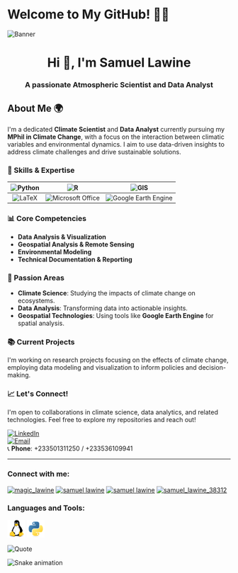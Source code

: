 # Welcome to My GitHub! 👨‍💻

![Banner](https://www.pinterest.com/pin/125678645845898939/)

<h1 align="center">Hi 👋, I'm Samuel Lawine</h1>
<h3 align="center">A passionate Atmospheric Scientist and Data Analyst</h3>

## About Me 🌍

I'm a dedicated **Climate Scientist** and **Data Analyst** currently pursuing my **MPhil in Climate Change**, with a focus on the interaction between climatic variables and environmental dynamics. I aim to use data-driven insights to address climate challenges and drive sustainable solutions.

### 🔧 Skills & Expertise

| ![Python](https://img.shields.io/badge/Python-3776AB?style=for-the-badge&logo=python&logoColor=white) | ![R](https://img.shields.io/badge/R-276DC3?style=for-the-badge&logo=r&logoColor=white) | ![GIS](https://img.shields.io/badge/GIS-0078D7?style=for-the-badge&logo=gis&logoColor=white) |
|:--:|:--:|:--:|
| ![LaTeX](https://img.shields.io/badge/LaTeX-008080?style=for-the-badge&logo=latex&logoColor=white) | ![Microsoft Office](https://img.shields.io/badge/Microsoft_Office-D83B01?style=for-the-badge&logo=microsoft-office&logoColor=white) | ![Google Earth Engine](https://img.shields.io/badge/Google_Earth_Engine-4285F4?style=for-the-badge&logo=google-earth&logoColor=white) |

### 📊 Core Competencies

- **Data Analysis & Visualization**
- **Geospatial Analysis & Remote Sensing**
- **Environmental Modeling**
- **Technical Documentation & Reporting**

### 🌟 Passion Areas

- **Climate Science**: Studying the impacts of climate change on ecosystems.
- **Data Analysis**: Transforming data into actionable insights.
- **Geospatial Technologies**: Using tools like **Google Earth Engine** for spatial analysis.

### 📚 Current Projects

I'm working on research projects focusing on the effects of climate change, employing data modeling and visualization to inform policies and decision-making.

### 📈 Let's Connect!

I'm open to collaborations in climate science, data analytics, and related technologies. Feel free to explore my repositories and reach out!

[![LinkedIn](https://img.shields.io/badge/LinkedIn-0077B5?style=for-the-badge&logo=linkedin&logoColor=white)](https://www.linkedin.com/in/samuel-lawine-056068277/)  
[![Email](https://img.shields.io/badge/Email-D14836?style=for-the-badge&logo=gmail&logoColor=white)](mailto:samuellawine250@gmail.com)  
📞 **Phone**: +233501311250 / +233536109941

---

<h3 align="left">Connect with me:</h3>
<p align="left">
<a href="https://twitter.com/magic_lawine" target="blank"><img align="center" src="https://raw.githubusercontent.com/rahuldkjain/github-profile-readme-generator/master/src/images/icons/Social/twitter.svg" alt="magic_lawine" height="30" width="40" /></a>
<a href="https://linkedin.com/in/samuel-lawine" target="blank"><img align="center" src="https://raw.githubusercontent.com/rahuldkjain/github-profile-readme-generator/master/src/images/icons/Social/linked-in-alt.svg" alt="samuel lawine" height="30" width="40" /></a>
<a href="https://kaggle.com/samuel-lawine" target="blank"><img align="center" src="https://raw.githubusercontent.com/rahuldkjain/github-profile-readme-generator/master/src/images/icons/Social/kaggle.svg" alt="samuel lawine" height="30" width="40" /></a>
<a href="https://discord.gg/samuel_lawine_38312" target="blank"><img align="center" src="https://raw.githubusercontent.com/rahuldkjain/github-profile-readme-generator/master/src/images/icons/Social/discord.svg" alt="samuel_lawine_38312" height="30" width="40" /></a>
</p>

<h3 align="left">Languages and Tools:</h3>
<p align="left">
<a href="https://www.linux.org/" target="_blank" rel="noreferrer"><img src="https://raw.githubusercontent.com/devicons/devicon/master/icons/linux/linux-original.svg" alt="linux" width="40" height="40" /></a>
<a href="https://www.python.org" target="_blank" rel="noreferrer"><img src="https://raw.githubusercontent.com/devicons/devicon/master/icons/python/python-original.svg" alt="python" width="40" height="40" /></a>
</p>

![Quote](https://via.placeholder.com/1200x200?text=Empowering+Change+Through+Data+and+Climate+Insights)



<img src="https://raw.githubusercontent.com/lawinesamuel250/lawinesamuel250/output/snake.svg" alt="Snake animation" />

###


